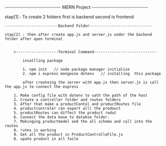 ---------------------------- MERN Project ----------------------------

stap[1] : To create 2 folders first is backend second is frontend 
    
	------------------------Backend Folder----------------------------

	stap[2] : then after create app.js and server.js under the backend folder after open terminal 


		>-------------------Terminal Command----------------------------

			insatlling package

			1. npm init   // node package manager initialize 
			2. npm i express mongoose dotenv   // installing  this package

			after createing the server with app.js then server.js is call the app.js to connect the express
		
		1. Make config file with dotenv to sath the path of the host
		2. Create a controller folder and routes folders
		3. After that make a productContol and productRoutes file
		4. productcontroler can export alll the prodouct
		5. productRoutes can diffect the product rodut
		6. Connect the data base to databse folder.
		7. Makinging productmodel and the all schema and call into the routes
		8. rutes is working 
		9. Get all the product in ProductControlleFile.js
		8. upate product in all faile